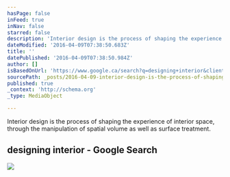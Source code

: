 ```yaml
---
hasPage: false
inFeed: true
inNav: false
starred: false
description: 'Interior design is the process of shaping the experience of interior space, through the manipulation of spatial volume as well as surface treatment.'
dateModified: '2016-04-09T07:38:50.683Z'
title: ''
datePublished: '2016-04-09T07:38:50.984Z'
author: []
isBasedOnUrl: 'https://www.google.ca/search?q=designing+interior&client=tablet-android-bell-ca&biw=1024&bih=768&prmd=ivn&source=lnms&tbm=isch&sa=X&ved=0ahUKEwirsvqLhYHMAhXquoMKHcn-CB4Q_AUIBigB#q=designing+interior+residential&tbas=0&tbs=itp:photo&tbm=isch&prmd=inv&imgrc=4j4v-JpHPstoSM%3A'
sourcePath: _posts/2016-04-09-interior-design-is-the-process-of-shaping-the-experience-of.md
published: true
_context: 'http://schema.org'
_type: MediaObject

---
```

Interior design is the process of shaping the experience of interior space, through the manipulation of spatial volume as well as surface treatment.

<article style=""><h1>designing interior - Google Search</h1><img src="https://encrypted-tbn0.gstatic.com/images?q=tbn:ANd9GcRlycYZevhyFCbXxxTegoZTeiNTO_4UgdEen_cQkrYqwmg-CHFjxfYRAsY" /></article>